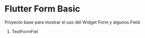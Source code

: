 # Flutter Form Basic

Proyecto base para mostrar el uso del Widget Form y algunos Field

1. TextFormFiel